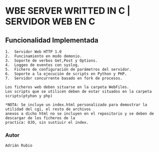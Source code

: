 

# WBE SERVER WRITTED IN C |  SERVIDOR WEB EN C 



## Funcionalidad Implementada

    1.  Servidor Web HTTP 1.0
    2.  Funcinamiento en modo demonio.
    3.  Soporte de verbos Get,Post y Options.
    4.  Loggeo de eventos con syslog.
    5.  Fichero de configuración de parámetros del servidor.
    6.  Soporte a la ejecución de scripts en Python y PHP.
    7.  Servidor concurrente basado en fork de procesos.
 
    Los ficheros web deben situarse en la carpeta WebFiles.    
    Los scripts que se utilicen deben de estar situados en la carpeta scripts(ptyhon y php)    
    
    *NOTA: Se incluye un index.html personalizado para demostrar la utilidad del cgi, el resto de archivos
    anexos a dicho html no se incluyen en el repositorio y se deben de descargar de los ficheros de la
    practica: OJO, sin sustiuir el index.
    
### Autor
    
    Adrián Rubio 
    
